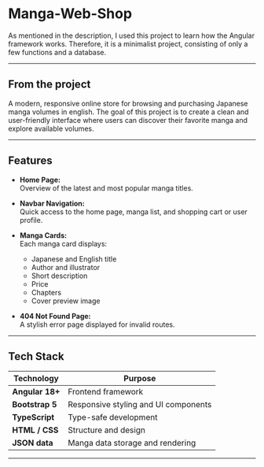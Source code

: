 # Manga-Web-Shop

As mentioned in the description, I used this project to learn how the Angular framework works. Therefore, it is a minimalist project, consisting of only a few functions and a database.

---

## From the project

A modern, responsive online store for browsing and purchasing Japanese manga volumes in english.
The goal of this project is to create a clean and user-friendly interface where users can discover their favorite manga and explore available volumes.

---

## Features

- **Home Page:**  
  Overview of the latest and most popular manga titles.
  
- **Navbar Navigation:**  
  Quick access to the home page, manga list, and shopping cart or user profile.

- **Manga Cards:**  
  Each manga card displays:
  - Japanese and English title  
  - Author and illustrator  
  - Short description  
  - Price  
  - Chapters
  - Cover preview image

- **404 Not Found Page:**  
  A stylish error page displayed for invalid routes.

---

## Tech Stack

| Technology | Purpose |
|-------------|----------|
| **Angular 18+** | Frontend framework |
| **Bootstrap 5** | Responsive styling and UI components |
| **TypeScript** | Type-safe development |
| **HTML / CSS** | Structure and design |
| **JSON data** | Manga data storage and rendering |

---


